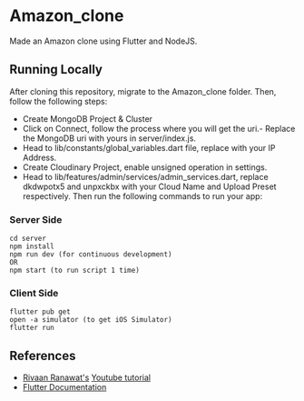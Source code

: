 # Amazon_clone

Made an Amazon clone using Flutter and NodeJS.

## Running Locally

After cloning this repository, migrate to the Amazon_clone folder. Then, follow the following steps:

- Create MongoDB Project & Cluster
- Click on Connect, follow the process where you will get the uri.- Replace the MongoDB uri with yours in server/index.js.
- Head to lib/constants/global_variables.dart file, replace with your IP Address.
- Create Cloudinary Project, enable unsigned operation in settings.
- Head to lib/features/admin/services/admin_services.dart, replace dkdwpotx5 and unpxckbx with your Cloud Name and Upload Preset respectively.
Then run the following commands to run your app:

### Server Side
  
  ```console
  cd server
  npm install
  npm run dev (for continuous development)
  OR
  npm start (to run script 1 time)
  ```

### Client Side
  
  ```console
  flutter pub get
  open -a simulator (to get iOS Simulator)
  flutter run
  ```

## References

- [Rivaan Ranawat's](https://github.com/RivaanRanawat) [Youtube tutorial](https://www.youtube.com/watch?v=ylJz7N-dv1E)
- [Flutter Documentation](https://docs.flutter.dev/)
